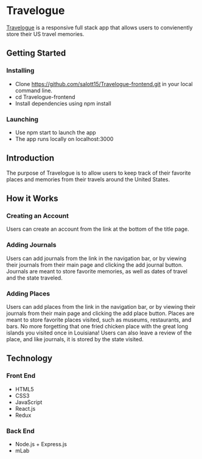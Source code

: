 # **Travelogue**

[Travelogue](https://affectionate-cori-7aad86.netlify.com/) is a responsive full stack app that allows users to convienently store their US travel memories.  

## **Getting Started**

### **Installing**

* Clone https://github.com/salott15/Travelogue-frontend.git in your local command line.
* cd Travelogue-frontend
* Install dependencies using npm install

### **Launching**

* Use npm start to launch the app
* The app runs locally on localhost:3000

## **Introduction**

The purpose of Travelogue is to allow users to keep track of their favorite places and memories from their travels around the United States.

## **How it Works**

### **Creating an Account**

Users can create an account from the link at the bottom of the title page.

### **Adding Journals**

Users can add journals from the link in the navigation bar, or by viewing their journals from their main page and clicking the add journal button.  Journals are meant to store favorite memories, as well as dates of travel and the state traveled. 

### **Adding Places**

Users can add places from the link in the navigation bar, or by viewing their journals from their main page and clicking the add place button.  Places are meant to store favorite places visited, such as museums, restaurants, and bars.  No more forgetting that one fried chicken place with the great long islands you visited once in Louisiana! Users can also leave a review of the place, and like journals, it is stored by the state visited.  

## **Technology**

### **Front End**

- HTML5
- CSS3
- JavaScript
- React.js
- Redux

### **Back End**

- Node.js + Express.js
- mLab 